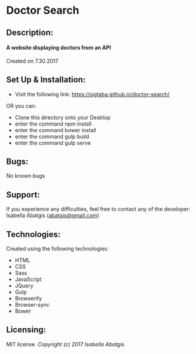 # Doctor Search

## Description:
#### A website displaying doctors from an API

Created on 7.30.2017

## Set Up & Installation:
* Visit the following link: <https://sigtaba.github.io/doctor-search/>

OR you can:

* Clone this directory onto your Desktop
* enter the command npm install
* enter the command bower install
* enter the command gulp build
* enter the command gulp serve

## Bugs:
No known bugs

## Support:
If you experience any difficulties, feel free to contact any of the developer: Isabella Abatgis (abatgis@gmail.com)

## Technologies:
Created using the following technologies:
* HTML
* CSS
* Sass
* JavaScript
* JQuery
* Gulp
* Browserify
* Browser-sync
* Bower

## Licensing:
MIT license.
*Copyright (c) 2017 Isabella Abatgis*
